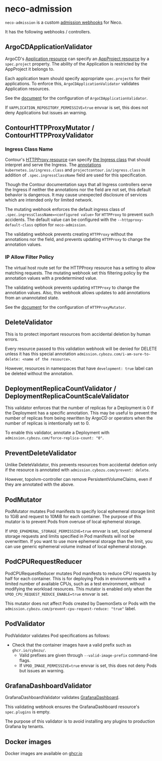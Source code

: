 neco-admission
==============

`neco-admission` is a custom [admission webhooks](https://kubernetes.io/docs/reference/access-authn-authz/extensible-admission-controllers/) for Neco.

It has the following webhooks / controllers.

ArgoCDApplicationValidator
--------------------------

ArgoCD's [Application resource](https://github.com/argoproj/argo-cd/blob/master/manifests/crds/application-crd.yaml)
can specify an [AppProject resource](https://github.com/argoproj/argo-cd/blob/master/manifests/crds/appproject-crd.yaml)
by a `spec.project` property.
The ability of the Application is restricted by the AppProject it belongs to.

Each application team should specify appropriate `spec.project`s for
their applications.
To enforce this, `ArgoCDApplicationValidator` validates Application resources.

See the [document](docs/configuration.md#argocdapplicationvalidator) for
the configuration of `ArgoCDApplicationValidator`.

If `VAPPLICATION_REPOSITORY_PERMISSIVE=true` envvar is set, this does not deny Applications but issues an warning.

ContourHTTPProxyMutator / ContourHTTPProxyValidator
---------------------------------------------------

### Ingress Class Name

Contour's [HTTPProxy resource](https://projectcontour.io/docs/main/config/fundamentals/) can specify
[the Ingress class](https://projectcontour.io/docs/main/config/ingress/) that should interpret and serve the Ingress.
The [annotations](https://projectcontour.io/docs/main/config/annotations/)
`kubernetes.io/ingress.class` and `projectcontour.io/ingress.class` in addition of `.spec.ingressClassName` field are used
for this specification.

Though the Contour documentation says that all Ingress controllers serve
the Ingress if neither the annotations nor the field are not set, this default behavior is dangerous.
It may cause unexpected disclosure of services which are intended only for
limited network.

The mutating webhook enforces the default ingress class of `.spec.ingressClassName=<configured value>` for `HTTPProxy` to prevent such accidents.
The default value can be configured with the `--httpproxy-default-class` option for `neco-admission`.

The validating webhook prevents creating `HTTPProxy` without the annotations nor the field, and prevents updating `HTTPProxy` to change the annotation values.

### IP Allow Filter Policy

The virtual host route set for the HTTPProxy resource has a setting to allow matching requests.
The mutating webhook set this filtering policy by the annotation values with a predetermined value.

The validating webhook prevents updating `HTTPProxy` to change the annotation values. Also, this webhook allows updates to add annotations from an unannotated state.

See the [document](docs/configuration.md#httpproxymutator) for
the configuration of `HTTPProxyMutator`.

DeleteValidator
---------------

This is to protect important resources from accidental deletion by human errors.

Every resource passed to this validation webhook will be denied for DELETE
unless it has this special annotation `admission.cybozu.com/i-am-sure-to-delete: <name of the resource>`.

However, resources in namespaces that have `development: true` label can be deleted without the annotation.

DeploymentReplicaCountValidator / DeploymentReplicaCountScaleValidator
----------------------------------------------------------------------

This validator enforces that the number of replicas for a Deployment is 0 if the Deployment has a specific annotation.
This may be useful to prevent the number of replicas from being rewritten by ArgoCD or operators when the number of replicas is intentionally set to 0.

To enable this validator, annotate a Deployment with `admission.cybozu.com/force-replica-count: "0"`.

PreventDeleteValidator
----------------------

Unlike DeleteValidator, this prevents resources from accidental deletion only
if the resource is annotated with `admission.cybozu.com/prevent: delete`.

However, topolvm-controller can remove PersistentVolumeClaims, even if they are annotated with the above.

PodMutator
----------

PodMutator mutates Pod manifests to specify local ephemeral storage limit to 1GiB and request to 10MiB for each container.
The purpose of this mutator is to prevent Pods from overuse of local ephemeral storage.

If `VPOD_EPHEMERAL_STORAGE_PERMISSIVE=true` envvar is set, local ephemeral storage requests and limits specified in 
Pod manifests will not be overwritten.
If you want to use more ephemeral storage than the limit, you can use generic ephemeral volume instead of
local ephemeral storage.

PodCPURequestReducer
--------------------

PodCPURequestReducer mutates Pod manifests to reduce CPU requests by half for each container.
This is for deploying Pods in environments with a limited number of available CPUs, such as a test environment, without modifying the workload resources.
This mutator is enabled only when the `VPOD_CPU_REQUEST_REDUCE_ENABLE=true` envvar is set.

This mutator does not affect Pods created by DaemonSets or Pods with the `admission.cybozu.com/prevent-cpu-request-reduce: "true"` label.

PodValidator
------------

PodValidator validates Pod specifications as follows:

- Check that the container images have a valid prefix such as `ghcr.io/cybozu/`.
    - Valid prefixes are given through `--valid-image-prefix` command-line flags.
    - If `VPOD_IMAGE_PERMISSIVE=true` envvar is set, this does not deny Pods but issues an warning.

GrafanaDashboardValidator
-------------------------

GrafanaDashboardValidator validates [GrafanaDashboard](https://grafana-operator.github.io/grafana-operator/docs/api/#grafanadashboard).

This validating webhook ensures the GrafanaDashboard resource's `spec.plugins` is empty.

The purpose of this validator is to avoid installing any plugins to production Grafana by tenants.

Docker images
-------------

Docker images are available on [ghcr.io](https://github.com/cybozu/neco-containers/pkgs/container/neco-admission)
